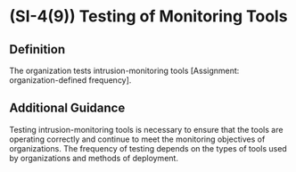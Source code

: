 
# (SI-4(9)) Testing of Monitoring Tools

## Definition

The organization tests intrusion-monitoring tools [Assignment: organization-defined frequency].

## Additional Guidance

Testing intrusion-monitoring tools is necessary to ensure that the tools are operating correctly and continue to meet the monitoring objectives of organizations. The frequency of testing depends on the types of tools used by organizations and methods of deployment.
